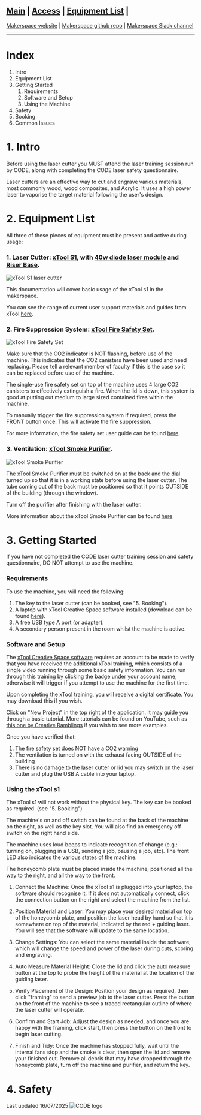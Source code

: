 ## [Main](README.md) | [Access](access.md) | [Equipment List](equipment.md) |

[Makerspace website](https://codeuniversity.github.io/makerspace/) |
[Makerspace github repo](https://github.com/codeuniversity/makerspace/) | [Makerspace Slack channel](https://codeuniversity.slack.com/archives/C011CN2SMFY)

---

# Index

1. Intro
2. Equipment List
3. Getting Started
	1. Requirements
	2. Software and Setup
	3. Using the Machine
4. Safety
5. Booking
6. Common Issues

# 1. Intro

Before using the laser cutter you MUST attend the laser training session run by CODE, along with completing the CODE laser safety questionnaire.

Laser cutters are an effective way to cut and engrave various materials, most commonly wood, wood composites, and Acrylic. It uses a high power laser to vaporise the target material following the user's design.

# 2. Equipment List

All three of these pieces of equipment must be present and active during usage:
### 1. Laser Cutter: [xTool S1](https://www.xtool.com/products/xtool-s1-laser-cutter), with [40w diode laser module](https://www.xtool.com/products/xtool-s1-40w-laser-module) and [Riser Base](https://www.xtool.com/products/xtool-s1-riser-base).
![xTool S1 laser cutter](xTool-Laser-Cutter.jpg)

This documentation will cover basic usage of the xTool s1 in the makerspace. 

You can see the range of current user support materials and guides from xTool [here](https://support.xtool.com/article/1106?from=learning-center).
### 2. Fire Suppression System: [xTool Fire Safety Set](https://www.xtool.com/products/fire-safety-set).
![xTool Fire Safety Set](xTool-Fire-Safety-Set.webp)

Make sure that the CO2 indicator is NOT flashing, before use of the machine. This indicates that the CO2 canisters have been used and need replacing. Please tell a relevant member of faculty if this is the case so it can be replaced before use of the machine.

The single-use fire safety set on top of the machine uses 4 large CO2 canisters to effectively extinguish a fire. When the lid is down, this system is good at putting out medium to large sized contained fires within the machine.

To manually trigger the fire suppression system if required, press the FRONT button once. This will activate the fire suppression.

For more information, the fire safety set user guide can be found [here](https://support.xtool.com/article/1145#qNpmX).
### 3. Ventilation: [xTool Smoke Purifier](https://support.xtool.com/article/621).
![xTool Smoke Purifier](xTool-Smoke-Purifier.jpg)

The xTool Smoke Purifier must be switched on at the back and the dial turned up so that it is in a working state before using the laser cutter. The tube coming out of the back must be positioned so that it points OUTSIDE of the building (through the window).

Turn off the purifier after finishing with the laser cutter.

More information about the xTool Smoke Purifier can be found [here](https://support.xtool.com/article/621)

# 3. Getting Started

If you have not completed the CODE laser cutter training session and safety questionnaire, DO NOT attempt to use the machine.
### Requirements
To use the machine, you will need the following:
1. The key to the laser cutter (can be booked, see "5. Booking").
2. A laptop with xTool Creative Space software installed (download can be found [here](https://www.xtool.com/pages/software)).
3. A free USB type A port (or adapter).
4. A secondary person present in the room whilst the machine is active.

### Software and Setup
The [xTool Creative Space software](https://www.xtool.com/pages/software) requires an account to be made to verify that you have received the additional xTool training, which consists of a single video running through some basic safety information. You can run through this training by clicking the badge under your account name, otherwise it will trigger if you attempt to use the machine for the first time.

Upon completing the xTool training, you will receive a digital certificate. You may download this if you wish.

Click on "New Project" in the top right of the application. It may guide you through a basic tutorial. More tutorials can be found on YouTube, such as [this one by Creative Ramblings](https://www.youtube.com/watch?v=1N66RNpKtDc) if you wish to see more examples.

Once you have verified that:
1. The fire safety set does NOT have a CO2 warning
2. The ventilation is turned on with the exhaust facing OUTSIDE of the building
3. There is no damage to the laser cutter or lid
you may switch on the laser cutter and plug the USB A cable into your laptop.

### Using the xTool s1
The xTool s1 will not work without the physical key. The key can be booked as required. (see "5. Booking")

The machine's on and off switch can be found at the back of the machine on the right, as well as the key slot. You will also find an emergency off switch on the right hand side.

The machine uses loud beeps to indicate recognition of change (e.g.: turning on, plugging in a USB, sending a job, pausing a job, etc). The front LED also indicates the various states of the machine.

The honeycomb plate must be placed inside the machine, positioned all the way to the right, and all the way to the front.

1. Connect the Machine:
	Once the xTool s1 is plugged into your laptop, the software should recognise it. If it does not automatically connect, click the connection button on the right and select the machine from the list.

2. Position Material and Laser:
	You may place your desired material on top of the honeycomb plate, and position the laser head by hand so that it is somewhere on top of the material, indicated by the red + guiding laser. You will see that the software will update to the same location.

3. Change Settings:
	You can select the same material inside the software, which will change the speed and power of the laser during cuts, scoring and engraving.

4. Auto Measure Material Height:
	Close the lid and click the auto measure button at the top to probe the height of the material at the location of the guiding laser.

5. Verify Placement of the Design:
	Position your design as required, then click "framing" to send a preview job to the laser cutter. Press the button on the front of the machine to see a traced rectangular outline of where the laser cutter will operate.

6. Confirm and Start Job:
	Adjust the design as needed, and once you are happy with the framing, click start, then press the button on the front to begin laser cutting.

7. Finish and Tidy:
	Once the machine has stopped fully, wait until the internal fans stop and the smoke is clear, then open the lid and remove your finished cut. Remove all debris that may have dropped through the honeycomb plate, turn off the machine and purifier, and return the key.

# 4. Safety


Last updated 16/07/2025
![CODE logo](Word_AppliedSciences_Black-sml.png)
